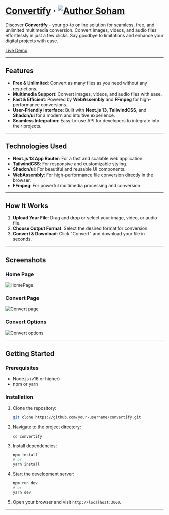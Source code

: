 # [Convertify](https://github.com/sohamnandi77/url-checker) &middot; [![Author Soham](https://img.shields.io/badge/Author-Soham-%3C%3E)](https://www.sohamnandi.com)

Discover **Convertify** – your go-to online solution for seamless, free, and unlimited multimedia conversion. Convert images, videos, and audio files effortlessly in just a few clicks. Say goodbye to limitations and enhance your digital projects with ease.

[Live Demo](https://convertify.sohamnandi.com/)

---

## Features

- **Free & Unlimited**: Convert as many files as you need without any restrictions.
- **Multimedia Support**: Convert images, videos, and audio files with ease.
- **Fast & Efficient**: Powered by **WebAssembly** and **FFmpeg** for high-performance conversions.
- **User-Friendly Interface**: Built with **Next.js 13**, **TailwindCSS**, and **Shadcn/ui** for a modern and intuitive experience.
- **Seamless Integration**: Easy-to-use API for developers to integrate into their projects.

---

## Technologies Used

- **Next.js 13 App Router**: For a fast and scalable web application.
- **TailwindCSS**: For responsive and customizable styling.
- **Shadcn/ui**: For beautiful and reusable UI components.
- **WebAssembly**: For high-performance file conversion directly in the browser.
- **FFmpeg**: For powerful multimedia processing and conversion.

---

## How It Works

1. **Upload Your File**: Drag and drop or select your image, video, or audio file.
2. **Choose Output Format**: Select the desired format for conversion.
3. **Convert & Download**: Click "Convert" and download your file in seconds.

---

## Screenshots

### Home Page

![HomePage](https://i.imgur.com/SCTf3Ce.png)

### Convert Page

![Convert page](https://i.imgur.com/6HgYaut.png)

### Convert Options

![Convert options](https://i.imgur.com/2B5uU9h.png)

---

## Getting Started

### Prerequisites

- Node.js (v16 or higher)
- npm or yarn

### Installation

1. Clone the repository:
   ```bash
   git clone https://github.com/your-username/convertify.git
   ```
2. Navigate to the project directory:
   ```bash
   cd convertify
   ```
3. Install dependencies:
   ```bash
   npm install
   # or
   yarn install
   ```
4. Start the development server:
   ```bash
   npm run dev
   # or
   yarn dev
   ```
5. Open your browser and visit `http://localhost:3000`.

---
